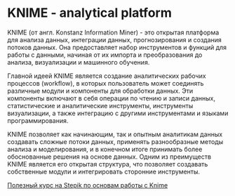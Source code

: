 # KNIME - analytical platform
KNIME (от англ. Konstanz Information Miner) - это открытая платформа для анализа данных, интеграции данных, прогнозирования и создания потоков данных. Она предоставляет набор инструментов и функций для работы с данными, начиная от их импорта и преобразования до анализа, визуализации и машинного обучения.

Главной идеей KNIME является создание аналитических рабочих процессов (workflow), в которых пользователь может соединять различные модули и компоненты для обработки данных. Эти компоненты включают в себя операции по чтению и записи данных, статистические и аналитические инструменты, инструменты визуализации, а также интеграцию с другими инструментами и языками программирования.

KNIME позволяет как начинающим, так и опытным аналитикам данных создавать сложные потоки данных, применять разнообразные методы анализа и моделирования, и в конечном итоге принимать более обоснованные решения на основе данных. Одним из преимуществ KNIME является его открытая структура, что позволяет создавать собственные модули и интегрировать сторонние инструменты.

[Полезный курс на Stepik по основам работы с Knime](https://stepik.org/course/114684/syllabus)

